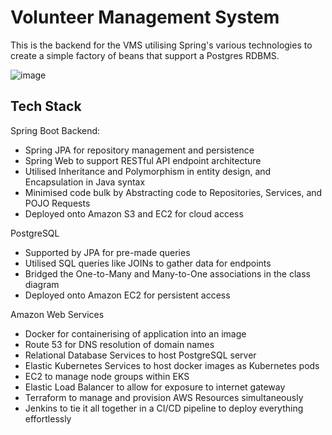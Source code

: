 # Volunteer Management System

This is the backend for the VMS utilising Spring's various technologies to create a simple factory of beans that support a Postgres RDBMS.

![image](https://github.com/neozhixuan/vms-backend/assets/79783660/1ee91eae-ceea-40fb-ac99-84ad3046bb30)

## Tech Stack

Spring Boot Backend:
- Spring JPA for repository management and persistence
- Spring Web to support RESTful API endpoint architecture
- Utilised Inheritance and Polymorphism in entity design, and Encapsulation in Java syntax
- Minimised code bulk by Abstracting code to Repositories, Services, and POJO Requests
- Deployed onto Amazon S3 and EC2 for cloud access

PostgreSQL
- Supported by JPA for pre-made queries
- Utilised SQL queries like JOINs to gather data for endpoints
- Bridged the One-to-Many and Many-to-One associations in the class diagram
- Deployed onto Amazon EC2 for persistent access

Amazon Web Services
- Docker for containerising of application into an image
- Route 53 for DNS resolution of domain names
- Relational Database Services to host PostgreSQL server
- Elastic Kubernetes Services to host docker images as Kubernetes pods
- EC2 to manage node groups within EKS
- Elastic Load Balancer to allow for exposure to internet gateway
- Terraform to manage and provision AWS Resources simultaneously
- Jenkins to tie it all together in a CI/CD pipeline to deploy everything effortlessly
